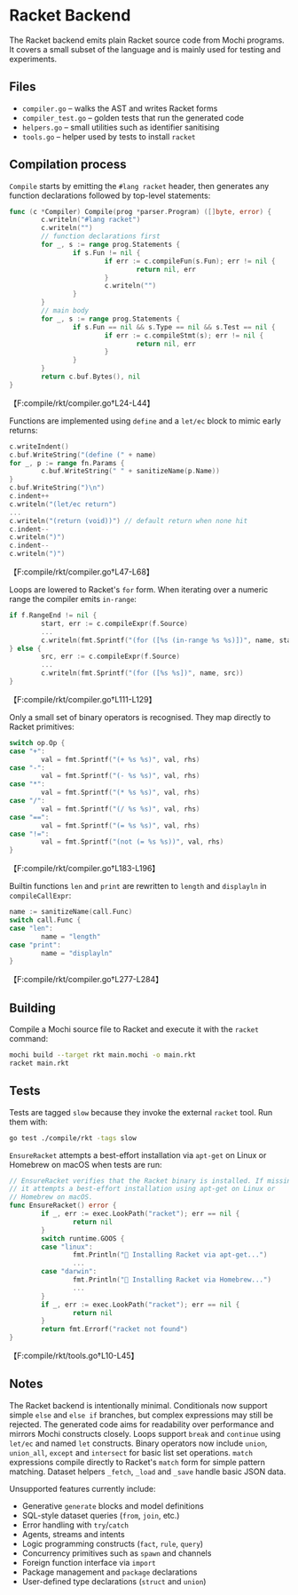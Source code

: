 # Racket Backend

The Racket backend emits plain Racket source code from Mochi programs. It covers a
small subset of the language and is mainly used for testing and experiments.

## Files

- `compiler.go` – walks the AST and writes Racket forms
- `compiler_test.go` – golden tests that run the generated code
- `helpers.go` – small utilities such as identifier sanitising
- `tools.go` – helper used by tests to install `racket`

## Compilation process

`Compile` starts by emitting the `#lang racket` header, then generates any
function declarations followed by top-level statements:

```go
func (c *Compiler) Compile(prog *parser.Program) ([]byte, error) {
        c.writeln("#lang racket")
        c.writeln("")
        // function declarations first
        for _, s := range prog.Statements {
                if s.Fun != nil {
                        if err := c.compileFun(s.Fun); err != nil {
                                return nil, err
                        }
                        c.writeln("")
                }
        }
        // main body
        for _, s := range prog.Statements {
                if s.Fun == nil && s.Type == nil && s.Test == nil {
                        if err := c.compileStmt(s); err != nil {
                                return nil, err
                        }
                }
        }
        return c.buf.Bytes(), nil
}
```

【F:compile/rkt/compiler.go†L24-L44】

Functions are implemented using `define` and a `let/ec` block to mimic early
returns:

```go
c.writeIndent()
c.buf.WriteString("(define (" + name)
for _, p := range fn.Params {
        c.buf.WriteString(" " + sanitizeName(p.Name))
}
c.buf.WriteString(")\n")
c.indent++
c.writeln("(let/ec return")
...
c.writeln("(return (void))") // default return when none hit
c.indent--
c.writeln(")")
c.indent--
c.writeln(")")
```

【F:compile/rkt/compiler.go†L47-L68】

Loops are lowered to Racket's `for` form. When iterating over a numeric range the
compiler emits `in-range`:

```go
if f.RangeEnd != nil {
        start, err := c.compileExpr(f.Source)
        ...
        c.writeln(fmt.Sprintf("(for ([%s (in-range %s %s)])", name, start, end))
} else {
        src, err := c.compileExpr(f.Source)
        ...
        c.writeln(fmt.Sprintf("(for ([%s %s])", name, src))
}
```

【F:compile/rkt/compiler.go†L111-L129】

Only a small set of binary operators is recognised. They map directly to
Racket primitives:

```go
switch op.Op {
case "+":
        val = fmt.Sprintf("(+ %s %s)", val, rhs)
case "-":
        val = fmt.Sprintf("(- %s %s)", val, rhs)
case "*":
        val = fmt.Sprintf("(* %s %s)", val, rhs)
case "/":
        val = fmt.Sprintf("(/ %s %s)", val, rhs)
case "==":
        val = fmt.Sprintf("(= %s %s)", val, rhs)
case "!=":
        val = fmt.Sprintf("(not (= %s %s))", val, rhs)
}
```

【F:compile/rkt/compiler.go†L183-L196】

Builtin functions `len` and `print` are rewritten to `length` and `displayln` in
`compileCallExpr`:

```go
name := sanitizeName(call.Func)
switch call.Func {
case "len":
        name = "length"
case "print":
        name = "displayln"
}
```

【F:compile/rkt/compiler.go†L277-L284】

## Building

Compile a Mochi source file to Racket and execute it with the `racket` command:

```bash
mochi build --target rkt main.mochi -o main.rkt
racket main.rkt
```

## Tests

Tests are tagged `slow` because they invoke the external `racket` tool. Run them
with:

```bash
go test ./compile/rkt -tags slow
```

`EnsureRacket` attempts a best-effort installation via `apt-get` on Linux or
Homebrew on macOS when tests are run:

```go
// EnsureRacket verifies that the Racket binary is installed. If missing,
// it attempts a best-effort installation using apt-get on Linux or
// Homebrew on macOS.
func EnsureRacket() error {
        if _, err := exec.LookPath("racket"); err == nil {
                return nil
        }
        switch runtime.GOOS {
        case "linux":
                fmt.Println("🔧 Installing Racket via apt-get...")
                ...
        case "darwin":
                fmt.Println("🍺 Installing Racket via Homebrew...")
                ...
        }
        if _, err := exec.LookPath("racket"); err == nil {
                return nil
        }
        return fmt.Errorf("racket not found")
}
```

【F:compile/rkt/tools.go†L10-L45】

## Notes

The Racket backend is intentionally minimal. Conditionals now support simple
`else` and `else if` branches, but complex expressions may still be rejected.
The generated code aims
for readability over performance and mirrors Mochi constructs closely.
Loops support `break` and `continue` using `let/ec` and named `let` constructs.
Binary operators now include `union`, `union_all`, `except` and `intersect` for
basic list set operations.
`match` expressions compile directly to Racket's `match` form for simple pattern
matching.
Dataset helpers `_fetch`, `_load` and `_save` handle basic JSON data.

Unsupported features currently include:

* Generative `generate` blocks and model definitions
* SQL-style dataset queries (`from`, `join`, etc.)
* Error handling with `try`/`catch`
* Agents, streams and intents
* Logic programming constructs (`fact`, `rule`, `query`)
* Concurrency primitives such as `spawn` and channels
* Foreign function interface via `import`
* Package management and `package` declarations
* User-defined type declarations (`struct` and `union`)
